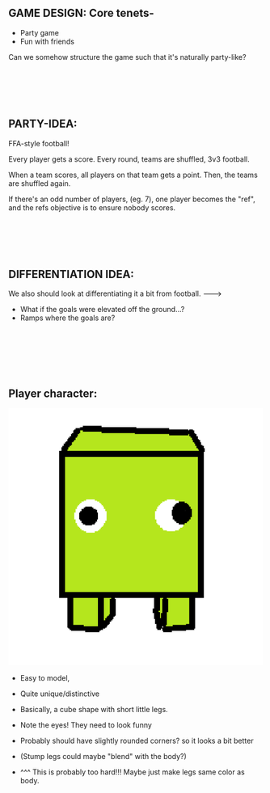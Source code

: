 

## GAME DESIGN: Core tenets-
- Party game
- Fun with friends

Can we somehow structure the game such that it's naturally party-like?

<br/>
<br/>
<br/>
<br/>


## PARTY-IDEA:
FFA-style football!

Every player gets a score.
Every round, teams are shuffled, 3v3 football.

When a team scores, all players on that team gets a point.
Then, the teams are shuffled again.

If there's an odd number of players, (eg. 7), 
one player becomes the "ref", 
and the refs objective is to ensure nobody scores.


<br/>
<br/>
<br/>
<br/>

## DIFFERENTIATION IDEA:
We also should look at differentiating it a bit from football.
--->  
- What if the goals were elevated off the ground...?
- Ramps where the goals are?


<br/>
<br/>
<br/>
<br/>
<br/>

## Player character:
![player_char](./player_character_mockup.png)

- Easy to model,
- Quite unique/distinctive
- Basically, a cube shape with short little legs.
- Note the eyes! They need to look funny
- Probably should have slightly rounded corners? so it looks a bit better

- (Stump legs could maybe "blend" with the body?)
- ^^^ This is probably too hard!!! Maybe just make legs same color as body.















